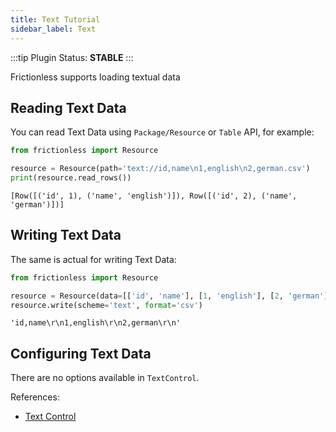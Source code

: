 ```yaml
---
title: Text Tutorial
sidebar_label: Text
---
```


:::tip Plugin
Status: **STABLE**
:::

Frictionless supports loading textual data

## Reading Text Data

You can read Text Data using `Package/Resource` or `Table` API, for example:


```python
from frictionless import Resource

resource = Resource(path='text://id,name\n1,english\n2,german.csv')
print(resource.read_rows())
```

    [Row([('id', 1), ('name', 'english')]), Row([('id', 2), ('name', 'german')])]


## Writing Text Data

The same is actual for writing Text Data:


```python
from frictionless import Resource

resource = Resource(data=[['id', 'name'], [1, 'english'], [2, 'german']])
resource.write(scheme='text', format='csv')
```




    'id,name\r\n1,english\r\n2,german\r\n'



## Configuring Text Data

There are no options available in `TextControl`.

References:
- [Text Control](https://frictionlessdata.io/tooling/python/controls-reference/#text)
